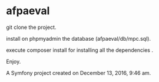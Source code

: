 afpaeval
========
git clone the project.

install on phpmyadmin the database (afpaeval/db/mpc.sql).

execute composer install for installing all the dependencies .

Enjoy.

A Symfony project created on December 13, 2016, 9:46 am.
